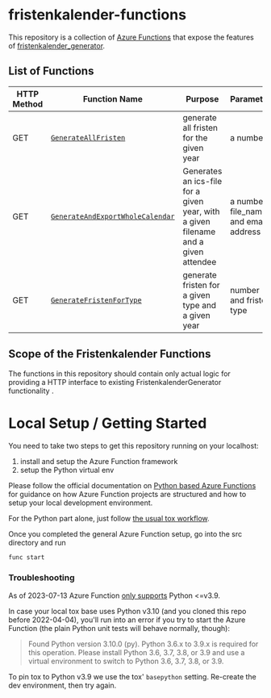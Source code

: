 # fristenkalender-functions

This repository is a collection of [Azure Functions](https://docs.microsoft.com/en-us/azure/azure-functions/) that
expose the features of [fristenkalender_generator](https://github.com/Hochfrequenz/fristenkalender_generator).

## List of Functions

| HTTP Method | Function Name                                                          | Purpose                                                                            | Parameter                              | Response                                            | localhost example                                                                                                 |
|-------------|------------------------------------------------------------------------|------------------------------------------------------------------------------------|----------------------------------------|-----------------------------------------------------|-------------------------------------------------------------------------------------------------------------------|
| GET         | [`GenerateAllFristen`](src/GenerateAllFristen)                         | generate all fristen for the given year                                            | a number                               | a JSON list, use `&concise=True` for compact output | test with [localhost:7071](<http://localhost:7071/api/GenerateAllFristen/2023)                                    |
| GET         | [`GenerateAndExportWholeCalendar`](src/GenerateAndExportWholeCalendar) | Generates an ics-file for a given year, with a given filename and a given attendee | a number, file_name, and email address | an ics-file                                         | test with [localhost:7071](<http://localhost:7071/api/GenerateAndExportWholealendar/calendar/test@test.com/2023>) |
| GET         | [`GenerateFristenForType`](src/GenerateFristenForType)                 | generate fristen for a given type and a given year                                 | number and fristen type                | a JSON list                                         | test with [localhost:7071](<http://localhost:7071/api/GenerateFristenForType/2023/GPKE>)                          |

## Scope of the Fristenkalender Functions

The functions in this repository should contain only actual logic for
providing a HTTP interface to existing FristenkalenderGenerator functionality .

# Local Setup / Getting Started

You need to take two steps to get this repository running on your localhost:

1. install and setup the Azure Function framework
2. setup the Python virtual env

Please follow the official documentation
on [Python based Azure Functions](https://docs.microsoft.com/en-us/azure/azure-functions/create-first-function-cli-python)
for guidance on how Azure Function projects are structured and how to setup your local development environment.

For the Python part alone, just follow [the usual tox workflow](https://github.com/Hochfrequenz/python_template_repository#how-to-use-this-repository-on-your-machine).

Once you completed the general Azure Function setup, go into the src directory and run

```bash
func start
```

### Troubleshooting

As of 2023-07-13 Azure Function [only supports](https://docs.microsoft.com/en-us/azure/azure-functions/functions-reference-python?tabs=asgi%2Cazurecli-linux%2Capplication-level#python-version) Python <=v3.9.

In case your local tox base uses Python v3.10 (and you cloned this repo before 2022-04-04), you'll run into an error if you try to start the Azure Function (the plain Python unit tests will behave normally, though):

> Found Python version 3.10.0 (py).
> Python 3.6.x to 3.9.x is required for this operation. Please install Python 3.6, 3.7, 3.8, or 3.9 and use a virtual environment to switch to Python 3.6, 3.7, 3.8, or 3.9.

To pin tox to Python v3.9 we use the tox' `basepython` setting.
Re-create the dev environment, then try again.
